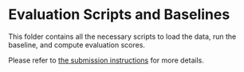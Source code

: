 # Evaluation Scripts and Baselines

This folder contains all the necessary scripts to load the data, run the baseline, and compute evaluation scores.

Please refer to [the submission instructions](https://knowledge-learning.github.io/ehealthkd-2020) for more details.
